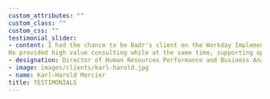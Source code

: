```yaml
---
custom_attributes: ""
custom_class: ""
custom_css: ""
testimonial_slider:
- content: I had the chance to be Badr's client on the Workday Implementation project at Desjardins.
He provided high value consulting while at the same time, supporting operations alongside the project's team to implement Workday.
- designation: Director of Human Resources Performance and Business Analysis
- image: images/clients/karl-harold.jpg
- name: Karl-Harold Mercier
title: TESTIMONIALS
---
```

